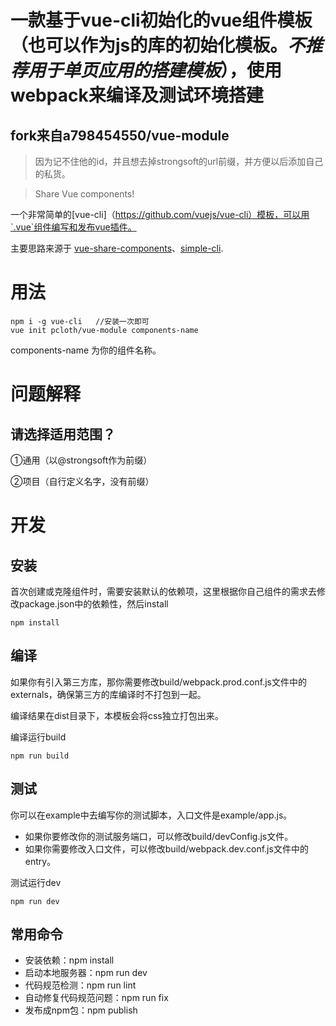 # 一款基于vue-cli初始化的vue组件模板（也可以作为js的库的初始化模板。*不推荐用于单页应用的搭建模板*），使用webpack来编译及测试环境搭建


## fork来自a798454550/vue-module
> 因为记不住他的id，并且想去掉strongsoft的url前缀，并方便以后添加自己的私货。
> 

> Share Vue components!

一个非常简单的[vue-cli]（https://github.com/vuejs/vue-cli）模板，可以用`.vue`组件编写和发布vue插件。

主要思路来源于 [vue-share-components](https://github.com/Akryum/vue-share-components)、[simple-cli](https://github.com/strongdevx/simple-cli).


# 用法

```
npm i -g vue-cli   //安装一次即可
vue init pcloth/vue-module components-name
```
components-name 为你的组件名称。

# 问题解释
## 请选择适用范围？
①通用（以@strongsoft作为前缀）

②项目（自行定义名字，没有前缀）

# 开发

## 安装

首次创建或克隆组件时，需要安装默认的依赖项，这里根据你自己组件的需求去修改package.json中的依赖性，然后install

```
npm install
```

## 编译

如果你有引入第三方库，那你需要修改build/webpack.prod.conf.js文件中的externals，确保第三方的库编译时不打包到一起。

编译结果在dist目录下，本模板会将css独立打包出来。

编译运行build

```
npm run build
```

## 测试
你可以在example中去编写你的测试脚本，入口文件是example/app.js。

- 如果你要修改你的测试服务端口，可以修改build/devConfig.js文件。
- 如果你需要修改入口文件，可以修改build/webpack.dev.conf.js文件中的entry。

测试运行dev

```
npm run dev
```

## 常用命令

* 安装依赖：npm install
* 启动本地服务器：npm run dev
* 代码规范检测：npm run lint
* 自动修复代码规范问题：npm run fix
* 发布成npm包：npm publish
